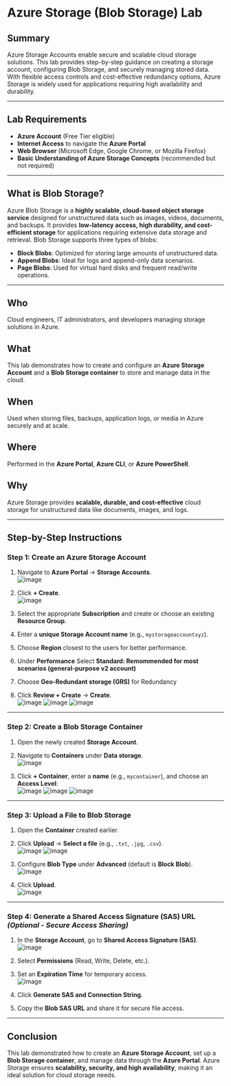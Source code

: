 # **Azure Storage (Blob Storage) Lab**  

## **Summary**  
Azure Storage Accounts enable secure and scalable cloud storage solutions. This lab provides step-by-step guidance on creating a storage account, configuring Blob Storage, and securely managing stored data. With flexible access controls and cost-effective redundancy options, Azure Storage is widely used for applications requiring high availability and durability.  

---

## **Lab Requirements**  
- **Azure Account** (Free Tier eligible)  
- **Internet Access** to navigate the **Azure Portal**  
- **Web Browser** (Microsoft Edge, Google Chrome, or Mozilla Firefox)  
- **Basic Understanding of Azure Storage Concepts** (recommended but not required)  

---

## **What is Blob Storage?**  
Azure Blob Storage is a **highly scalable, cloud-based object storage service** designed for unstructured data such as images, videos, documents, and backups. It provides **low-latency access, high durability, and cost-efficient storage** for applications requiring extensive data storage and retrieval. Blob Storage supports three types of blobs:  
- **Block Blobs**: Optimized for storing large amounts of unstructured data.  
- **Append Blobs**: Ideal for logs and append-only data scenarios.  
- **Page Blobs**: Used for virtual hard disks and frequent read/write operations.

---

## **Who**  
Cloud engineers, IT administrators, and developers managing storage solutions in Azure.  

## **What**  
This lab demonstrates how to create and configure an **Azure Storage Account** and a **Blob Storage container** to store and manage data in the cloud.  

## **When**  
Used when storing files, backups, application logs, or media in Azure securely and at scale.  

## **Where**  
Performed in the **Azure Portal**, **Azure CLI**, or **Azure PowerShell**.  

## **Why**  
Azure Storage provides **scalable, durable, and cost-effective** cloud storage for unstructured data like documents, images, and logs.  

---

## **Step-by-Step Instructions**  

### **Step 1: Create an Azure Storage Account**  
1. Navigate to **Azure Portal** → **Storage Accounts**.  
![image](https://github.com/user-attachments/assets/a55c31e1-24f1-4193-8692-919e648a0ec6)

2. Click **+ Create**.  
![image](https://github.com/user-attachments/assets/aa78e0d4-9fdb-47d8-9a21-cba0bbd34ccf)

3. Select the appropriate **Subscription** and create or choose an existing **Resource Group**.  
4. Enter a **unique Storage Account name** (e.g., `mystorageaccountxyz`).  
5. Choose **Region** closest to the users for better performance.  
6. Under **Performance** Select **Standard: Remommended for most scenarios (general-purpose v2 account)**
7. Choose **Geo-Redundant storage (GRS)** for Redundancy
8. Click **Review + Create** → **Create**.  
![image](https://github.com/user-attachments/assets/781bb9c4-4c97-494c-967f-4378e99812e8)
![image](https://github.com/user-attachments/assets/c1fe950d-9bb2-48b7-bfef-d3cd3b8d8e6e)
![image](https://github.com/user-attachments/assets/ed23600d-dc64-4519-acef-6ddd98374b72)

---

### **Step 2: Create a Blob Storage Container**  
1. Open the newly created **Storage Account**.  
2. Navigate to **Containers** under **Data storage**.  
![image](https://github.com/user-attachments/assets/c1e086be-50f0-49d6-9525-355002a200dc)

3. Click **+ Container**, enter a **name** (e.g., `mycontainer`), and choose an **Access Level**:  
![image](https://github.com/user-attachments/assets/da1f4ded-e391-4f64-b8ec-9393f2ff653a)
![image](https://github.com/user-attachments/assets/56ea5ecd-b22d-49c2-9a67-5c95cf936a6d)
![image](https://github.com/user-attachments/assets/c92e08e8-c583-4008-a986-71d6182dd3c9)

---

### **Step 3: Upload a File to Blob Storage**  
1. Open the **Container** created earlier.  
2. Click **Upload** → **Select a file** (e.g., `.txt`, `.jpg`, `.csv`).  
![image](https://github.com/user-attachments/assets/12fa2c28-8b09-45c7-bf63-d82d2c433a3a)
![image](https://github.com/user-attachments/assets/ba0c06b1-d9d4-4847-9602-dcc0379857d1)

3. Configure **Blob Type** under **Advanced** (default is **Block Blob**).  
![image](https://github.com/user-attachments/assets/6b2429ea-4348-4702-ae69-bed300f8b305)

4. Click **Upload**.  
![image](https://github.com/user-attachments/assets/33388aec-65d2-48b0-82c5-698f059dc40e)

---

### **Step 4: Generate a Shared Access Signature (SAS) URL** *(Optional - Secure Access Sharing)*  
1. In the **Storage Account**, go to **Shared Access Signature (SAS)**.  
![image](https://github.com/user-attachments/assets/e8e49ed1-75ef-4631-a58e-d0cc762a9314)

2. Select **Permissions** (Read, Write, Delete, etc.).  
3. Set an **Expiration Time** for temporary access.  
![image](https://github.com/user-attachments/assets/03032147-d5a7-457b-aa32-995ce9b0e794)

4. Click **Generate SAS and Connection String**.  
5. Copy the **Blob SAS URL** and share it for secure file access.  

---

## **Conclusion**  
This lab demonstrated how to create an **Azure Storage Account**, set up a **Blob Storage container**, and manage data through the **Azure Portal**. Azure Storage ensures **scalability, security, and high availability**, making it an ideal solution for cloud storage needs.
